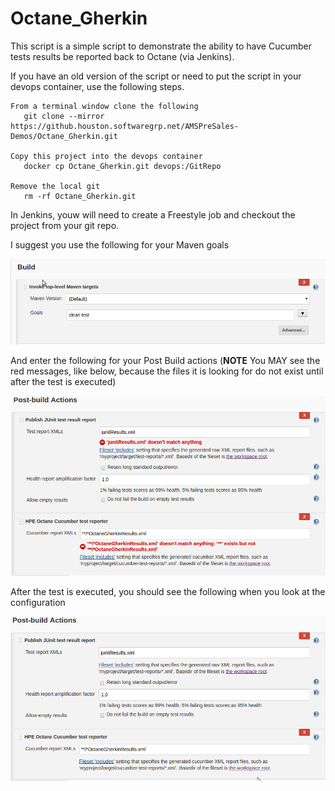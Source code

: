 # Octane_Gherkin
This script is a simple script to demonstrate the ability to have Cucumber tests results be reported back to Octane (via Jenkins).

If you have an old version of the script or need to put the script in your devops container, use the following steps.
```
From a terminal window clone the following 
   git clone --mirror https://github.houston.softwaregrp.net/AMSPreSales-Demos/Octane_Gherkin.git

Copy this project into the devops container 
   docker cp Octane_Gherkin.git devops:/GitRepo

Remove the local git
   rm -rf Octane_Gherkin.git

```


In Jenkins, youw will need to create a Freestyle job and checkout the project from your git repo.

I suggest you use the following for your Maven goals

![Jenkins Build Section](docImg/jenkinsBuild.png?raw=true)

And enter the following for your Post Build actions (**NOTE** You MAY see the red messages, like below, because the files it is looking for do not exist until after the test is executed)

![Jenkins Post Build Section](docImg/jenkinsPostBuild1.png?raw=true)

After the test is executed, you should see the following when you look at the configuration


![Jenkins Post Build Section](docImg/jenkinsPostBuild2.png?raw=true)
